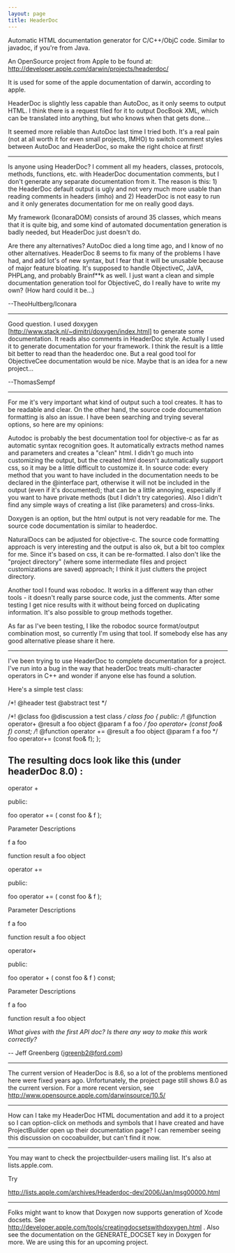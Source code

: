```yaml
---
layout: page
title: HeaderDoc
---
```


Automatic HTML documentation generator for C/C++/ObjC code. Similar to javadoc, if you're from Java.

An OpenSource project from Apple to be found at:
http://developer.apple.com/darwin/projects/headerdoc/

It is used for some of the apple documentation of darwin, according to apple.

HeaderDoc is slightly less capable than AutoDoc, as it only seems to output HTML. I think there is a request filed for it to output DocBook XML, which can be translated into anything, but who knows when that gets done...

It seemed more reliable than AutoDoc last time I tried both. It's a real pain (not at all worth it for even small projects, IMHO) to switch comment styles between AutoDoc and HeaderDoc, so make the right choice at first!

----

Is anyone using HeaderDoc? I comment all my headers, classes, protocols, methods, functions, etc. with HeaderDoc documentation comments, but I don't generate any separate documentation from it. The reason is this: 1) the HeaderDoc default output is ugly and not very much more usable than reading comments in headers (imho) and 2) HeaderDoc is not easy to run and it only generates documentation for me on really good days.

My framework (IconaraDOM) consists of around 35 classes, which means that it is quite big, and some kind of automated documentation generation is badly needed, but HeaderDoc just doesn't do.

Are there any alternatives? AutoDoc died a long time ago, and I know of no other alternatives. HeaderDoc 8 seems to fix many of the problems I have had, and add lot's of new syntax, but I fear that it will be unusable because of major feature bloating. It's supposed to handle ObjectiveC, JaVA, PHPLang, and probably Brainf**k as well. I just want a clean and simple documentation generation tool for ObjectiveC, do I really have to write my own? (How hard could it be...)

--TheoHultberg/Iconara

----

Good question. I used doxygen [http://www.stack.nl/~dimitri/doxygen/index.html] to generate some documentation. It reads also comments in HeaderDoc style. Actually I used it to generate documentation for your framework. I think the result is a little bit better to read than the headerdoc one. But a real good tool for ObjectiveCee documentation would be nice. Maybe that is an idea for a new project...

--ThomasSempf

----

For me it's very important what kind of output such a tool creates. It has to be readable and clear. On the other hand, the source code documentation formatting is also an issue. I have been searching and trying several options, so here are my opinions:

Autodoc is probably the best documentation tool for objective-c as far as automatic syntax recognition goes. It automatically extracts method names and parameters and creates a "clean" html. I didn't go much into customizing the output, but the created html doesn't automatically support css, so it may be a little difficult to customize it. In source code: every method that you want to have included in the documentation needs to be declared in the @interface part, otherwise it will not be included in the output (even if it's documented); that can be a little annoying, especially if you want to have private methods (but I didn't try categories). Also I didn't find any simple ways of creating a list (like parameters) and cross-links.

Doxygen is an option, but the html output is not very readable for me. The source code documentation is similar to headerdoc.

NaturalDocs can be adjusted for objective-c. The source code formatting approach is very interesting and the output is also ok, but a bit too complex for me. Since it's based on css, it can be re-formatted. I also don't like the "project directory" (where some intermediate files and project customizations are saved) approach; I think it just clutters the project directory.

Another tool I found was robodoc. It works in a different way than other tools - it doesn't really parse source code, just the comments. After some testing I get nice results with it without being forced on duplicating information. It's also possible to group methods together.

As far as I've been testing, I like the robodoc source format/output combination most, so currently I'm using that tool. If somebody else has any good alternative please share it here.

----

I've been trying to use HeaderDoc to complete documentation for a project. I've run into a bug in the way that headerDoc treats multi-character operators in C++ and wonder if anyone else has found a solution.

Here's a simple test class:
    
/*!
    @header test
    @abstract   test
*/

/*! @class foo
	@discussion a test class
*/
class foo {
	public:
		/*! @function operator+
			@result a foo object
			@param f a foo
		*/
		foo operator+ (const foo& f) const;
		/*! @function operator +=
			@result a foo object
			@param f a foo
		*/
		foo operator+= (const foo& f);
};


The resulting docs look like this (under headerDoc 8.0) :
----

operator +

public:

foo operator += (
    const foo & f );

Parameter Descriptions

f
a foo

function result
a foo object


operator +=

public:

foo operator += (
    const foo & f );

Parameter Descriptions

f
a foo

function result
a foo object


operator+

public:

foo operator + (
    const foo & f ) const;

Parameter Descriptions

f
a foo

function result
a foo object


*What gives with the first API doc? Is there any way to make this work correctly?*

-- Jeff Greenberg (jgreenb2@ford.com)

----
The current version of HeaderDoc is 8.6, so a lot of the problems mentioned here were fixed years ago.  Unfortunately, the project page still shows 8.0 as the current version.  For a more recent version, see http://www.opensource.apple.com/darwinsource/10.5/


----

How can I take my HeaderDoc HTML documentation and add it to a project so I can option-click on methods and symbols that I have created and have ProjectBuilder open up their documentation page? I can remember seeing this discussion on cocoabuilder, but can't find it now.

----

You may want to check the projectbuilder-users mailing list.  It's also at lists.apple.com.

Try

http://lists.apple.com/archives/Headerdoc-dev/2006/Jan/msg00000.html

----

Folks might want to know that Doxygen now supports generation of Xcode docsets. See http://developer.apple.com/tools/creatingdocsetswithdoxygen.html . Also see the documentation on the GENERATE_DOCSET key in Doxygen for more. We are using this for an upcoming project.


